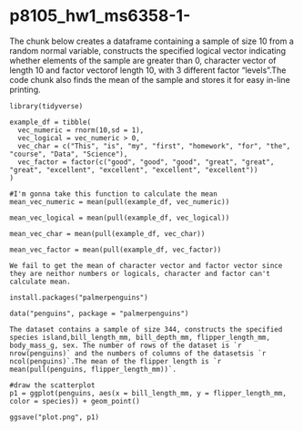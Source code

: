# p8105_hw1_ms6358-1-
The chunk below creates a dataframe containing a sample of size 10 from a random normal variable, constructs the specified logical vector indicating whether elements of the sample are greater than 0, character vector of length 10 and factor vectorof length 10, with 3 different factor “levels”.The code chunk also finds the mean of the sample and stores it for easy in-line printing.

```{r}
library(tidyverse)

example_df = tibble(
  vec_numeric = rnorm(10,sd = 1),
  vec_logical = vec_numeric > 0,
  vec_char = c("This", "is", "my", "first", "homework", "for", "the", "course", "Data", "Science"),
  vec_factor = factor(c("good", "good", "good", "great", "great", "great", "excellent", "excellent", "excellent", "excellent"))
)

#I'm gonna take this function to calculate the mean
mean_vec_numeric = mean(pull(example_df, vec_numeric))

mean_vec_logical = mean(pull(example_df, vec_logical))
 
mean_vec_char = mean(pull(example_df, vec_char))

mean_vec_factor = mean(pull(example_df, vec_factor))

We fail to get the mean of character vector and factor vector since they are neithor numbers or logicals, character and factor can't calculate mean.
```

```{r}
install.packages("palmerpenguins")

data("penguins", package = "palmerpenguins")

The dataset contains a sample of size 344, constructs the specified species island,bill_length_mm, bill_depth_mm, flipper_length_mm, body_mass_g, sex. The number of rows of the dataset is `r nrow(penguins)` and the numbers of columns of the datasetsis `r ncol(penguins)`.The mean of the flipper length is `r mean(pull(penguins, flipper_length_mm))`.

#draw the scatterplot
p1 = ggplot(penguins, aes(x = bill_length_mm, y = flipper_length_mm, color = species)) + geom_point()

ggsave("plot.png", p1)
```


